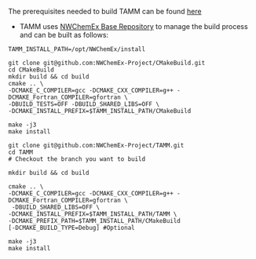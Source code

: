 
The prerequisites needed to build TAMM can be found [here](dox/prerequisites.md) 

- TAMM uses [NWChemEx Base Repository](https://github.com/NWChemEx-Project/CMakeBuild) to manage the build process and can be built as follows:

```
TAMM_INSTALL_PATH=/opt/NWChemEx/install

git clone git@github.com:NWChemEx-Project/CMakeBuild.git
cd CMakeBuild
mkdir build && cd build
cmake .. \ 
-DCMAKE_C_COMPILER=gcc -DCMAKE_CXX_COMPILER=g++ -DCMAKE_Fortran_COMPILER=gfortran \ 
-DBUILD_TESTS=OFF -DBUILD_SHARED_LIBS=OFF \ 
-DCMAKE_INSTALL_PREFIX=$TAMM_INSTALL_PATH/CMakeBuild

make -j3
make install
```

```
git clone git@github.com:NWChemEx-Project/TAMM.git
cd TAMM
# Checkout the branch you want to build

mkdir build && cd build

cmake .. \ 
-DCMAKE_C_COMPILER=gcc -DCMAKE_CXX_COMPILER=g++ -DCMAKE_Fortran_COMPILER=gfortran \ 
 -DBUILD_SHARED_LIBS=OFF \ 
-DCMAKE_INSTALL_PREFIX=$TAMM_INSTALL_PATH/TAMM \
-DCMAKE_PREFIX_PATH=$TAMM_INSTALL_PATH/CMakeBuild 
[-DCMAKE_BUILD_TYPE=Debug] #Optional

make -j3
make install
```


